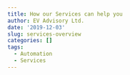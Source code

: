```yaml
---
title: How our Services can help you
author: EV Advisory Ltd.
date: '2019-12-03'
slug: services-overview
categories: []
tags:
  - Automation
  - Services
---
```

